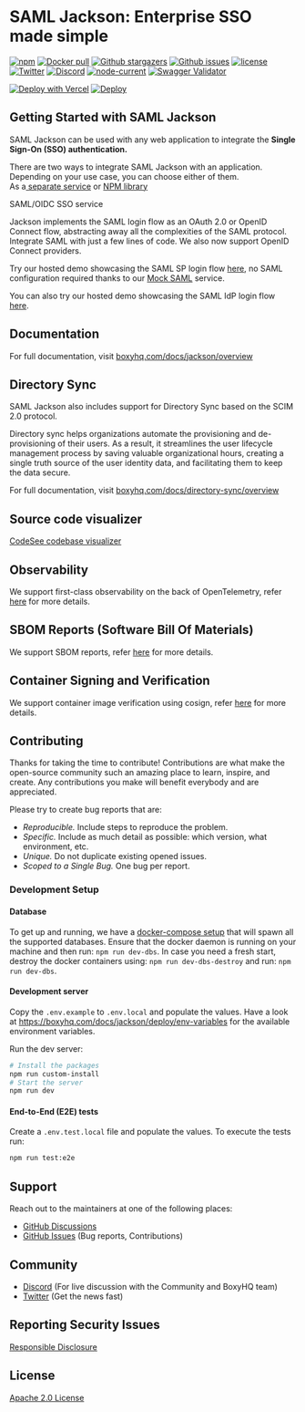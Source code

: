 # SAML Jackson: Enterprise SSO made simple

<p>
    <a href="https://www.npmjs.com/package/@boxyhq/saml-jackson"><img src="https://img.shields.io/npm/dt/@boxyhq/saml-jackson" alt="npm" ></a>
    <a href="https://hub.docker.com/r/boxyhq/jackson"><img src="https://img.shields.io/docker/pulls/boxyhq/jackson" alt="Docker pull"></a>
    <a href="https://github.com/boxyhq/jackson/stargazers"><img src="https://img.shields.io/github/stars/boxyhq/jackson" alt="Github stargazers"></a>
    <a href="https://github.com/boxyhq/jackson/issues"><img src="https://img.shields.io/github/issues/boxyhq/jackson" alt="Github issues"></a>
    <a href="https://github.com/boxyhq/jackson/blob/main/LICENSE"><img src="https://img.shields.io/github/license/boxyhq/jackson" alt="license"></a>
    <a href="https://twitter.com/BoxyHQ"><img src="https://img.shields.io/twitter/follow/boxyhq?style=social" alt="Twitter"></a>
    <a href="https://discord.gg/uyb7pYt4Pa"><img src="https://img.shields.io/discord/877585485235630130" alt="Discord"></a>
    <a href="https://www.npmjs.com/package/@boxyhq/saml-jackson"><img src="https://img.shields.io/node/v/@boxyhq/saml-jackson" alt="node-current"></a>
    <a href="https://raw.githubusercontent.com/boxyhq/jackson/main/swagger/swagger.json"><img src="https://img.shields.io/swagger/valid/3.0?specUrl=https%3A%2F%2Fraw.githubusercontent.com%2Fboxyhq%2Fjackson%2Fmain%2Fswagger%2Fswagger.json" alt="Swagger Validator"></a>
</p>

[![Deploy with Vercel](https://vercel.com/button)](<https://vercel.com/new/clone?repository-url=https%3A%2F%2Fgithub.com%2Fboxyhq%2Fjackson&env=DB_ENGINE,DB_TYPE,DB_URL,DB_ENCRYPTION_KEY,DB_TTL,DB_CLEANUP_LIMIT,JACKSON_API_KEYS,EXTERNAL_URL,IDP_ENABLED,SAML_AUDIENCE,CLIENT_SECRET_VERIFIER,SMTP_HOST,SMTP_PORT,SMTP_USER,SMTP_PASSWORD,SMTP_FROM,NEXTAUTH_URL,NEXTAUTH_SECRET,NEXTAUTH_ACL&envDescription=DB%20configuration%20and%20keys%20for%20encryption%20and%20authentication.EXTERNAL_URL%20(Usually%20https%3A%2F%2F%3Cproject-name-from-above%3E.vercel.app)%20can%20be%20set%20after%20deployment%20from%20the%20project%20dashboard.Set%20to%20''%20if%20not%20applicable.&envLink=https://boxyhq.com/docs/jackson/deploy/env-variables>)
[![Deploy](https://www.herokucdn.com/deploy/button.svg)](https://heroku.com/deploy)

## Getting Started with SAML Jackson

SAML Jackson can be used with any web application to integrate the **Single Sign-On (SSO) authentication.**

There are two ways to integrate SAML Jackson with an application. Depending on your use case, you can choose either of them. <br>
As a[ separate service](https://boxyhq.com/docs/jackson/deploy/#as-a-separate-service) or [NPM library](https://boxyhq.com/docs/jackson/deploy/#as-a-separate-service)

SAML/OIDC SSO service

Jackson implements the SAML login flow as an OAuth 2.0 or OpenID Connect flow, abstracting away all the complexities of the SAML protocol. Integrate SAML with just a few lines of code. We also now support OpenID Connect providers.

Try our hosted demo showcasing the SAML SP login flow [here](https://saml-demo.boxyhq.com), no SAML configuration required thanks to our [Mock SAML](https://mocksaml.com) service.

You can also try our hosted demo showcasing the SAML IdP login flow [here](https://mocksaml.com/saml/login).

## Documentation

For full documentation, visit [boxyhq.com/docs/jackson/overview](https://boxyhq.com/docs/jackson/overview)

## Directory Sync

SAML Jackson also includes support for Directory Sync based on the SCIM 2.0 protocol.

Directory sync helps organizations automate the provisioning and de-provisioning of their users. As a result, it streamlines the user lifecycle management process by saving valuable organizational hours, creating a single truth source of the user identity data, and facilitating them to keep the data secure.

For full documentation, visit [boxyhq.com/docs/directory-sync/overview](https://boxyhq.com/docs/directory-sync/overview)

## Source code visualizer

[CodeSee codebase visualizer](https://app.codesee.io/maps/public/53e91640-23b5-11ec-a724-79d7dd589517)

## Observability

We support first-class observability on the back of OpenTelemetry, refer [here](https://boxyhq.com/docs/jackson/observability) for more details.

## SBOM Reports (Software Bill Of Materials)

We support SBOM reports, refer [here](https://boxyhq.com/docs/jackson/sbom) for more details.

## Container Signing and Verification

We support container image verification using cosign, refer [here](https://boxyhq.com/docs/jackson/container-signing) for more details.

## Contributing

Thanks for taking the time to contribute! Contributions are what make the open-source community such an amazing place to learn, inspire, and create. Any contributions you make will benefit everybody and are appreciated.

Please try to create bug reports that are:

- _Reproducible._ Include steps to reproduce the problem.
- _Specific._ Include as much detail as possible: which version, what environment, etc.
- _Unique._ Do not duplicate existing opened issues.
- _Scoped to a Single Bug._ One bug per report.

### Development Setup

#### Database

To get up and running, we have a [docker-compose setup](_dev/docker-compose.yml) that will spawn all the supported databases. Ensure that the docker daemon is running on your machine and then run: `npm run dev-dbs`. In case you need a fresh start, destroy the docker containers using: `npm run dev-dbs-destroy` and run: `npm run dev-dbs`.

#### Development server

Copy the `.env.example` to `.env.local` and populate the values. Have a look at https://boxyhq.com/docs/jackson/deploy/env-variables for the available environment variables.

Run the dev server:

```zsh
# Install the packages
npm run custom-install
# Start the server
npm run dev
```

#### End-to-End (E2E) tests

Create a `.env.test.local` file and populate the values. To execute the tests run:

```zsh
npm run test:e2e
```

## Support

Reach out to the maintainers at one of the following places:

- [GitHub Discussions](https://github.com/boxyhq/jackson/discussions)
- [GitHub Issues](https://github.com/boxyhq/jackson/issues) (Bug reports, Contributions)

## Community

- [Discord](https://discord.gg/uyb7pYt4Pa) (For live discussion with the Community and BoxyHQ team)
- [Twitter](https://twitter.com/BoxyHQ) (Get the news fast)

## Reporting Security Issues

[Responsible Disclosure](SECURITY.md)

## License

[Apache 2.0 License](https://github.com/boxyhq/jackson/blob/main/LICENSE)

